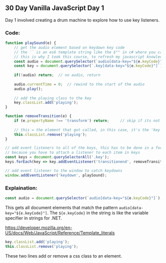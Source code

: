 ## 30 Day Vanilla JavaScript Day 1
<p>Day 1 involved creating a drum machine to explore how to use key listeners.</p>

### Code:

```javascript
function playSound(e) {
	// get the audio element based on keydown key code
	// the `` is an es6 template string like the $"" in c# where you can insert ${} variables!
	// this is why I took this course, to refresh my javascript knowledge!
	const audio = document.querySelector(`audio[data-key="${e.keyCode}"]`);
	const key = document.querySelector(`.key[data-key="${e.keyCode}"]`);
	
	if(!audio) return;	// no audio, return
	
	audio.currentTime = 0;	// rewind to the start of the audio
	audio.play();
	
	// add the playing class to the key
	key.classList.add('playing');
}

function removeTransition(e) {
	if (e.propertyName !== 'transform') return; 	// skip if its not a transform
	
	// this = the element that got called, in this case, it's the 'key' you pressed
	this.classList.remove('playing');
}

// add event listeners to all of the keys, this has to be done in a foreach loop
// because you have to attach a listener to each item in keys
const keys = document.querySelectorAll('.key');
keys.forEach(key => key.addEventListener('transitionend', removeTransition));

// add event listener to the window to catch keydowns
window.addEventListener('keydown', playSound);
```

### Explaination:

```javascript
const audio = document.querySelector(`audio[data-key="${e.keyCode}"]`);
```
This gets all document elements that match the pattern `audio[data-key="${e.keyCode}"]`.
The `${e.keyCode}` in the string is like the variable specifier in strings for .NET.

https://developer.mozilla.org/en-US/docs/Web/JavaScript/Reference/Template_literals

```javascript
key.classList.add('playing');
this.classList.remove('playing');
```
These two lines add or remove a css class to an element.
